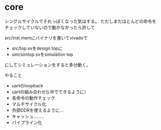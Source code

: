 # core

シングルサイクルでそれっぽくなった気はする。
ただしまだほとんどの命令をチェックしていないので動かなかったら許して

src/inst.memにバイナリを書いてvivadoで
- src/top.svをdesign topに
- sim/simtop.svをsimulation top

にしてシミュレーションをすると多分動く。


やること
- uartのloopback
- uartの組み合わせ(LWでできるように）
- 各命令の動作チェック
- マルチサイクル化
- 外部DDRを使えるように...
- キャッシュ........
- パイプライン化